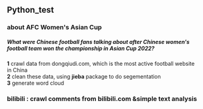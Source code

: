 ## Python_test
### about AFC Women's Asian Cup 
##### What were Chinese football fans talking about after Chinese women's football team won the championship in Asian Cup 2022?  
**1** crawl data from dongqiudi.com, which is the most active football website in China  
**2** clean these data, using **jieba** package to do segementation  
**3** generate word cloud



### bilibili : crawl comments from bilibili.com &simple text analysis
